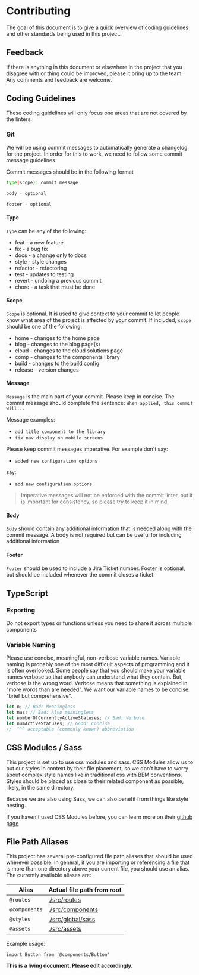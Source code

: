 # Contributing

The goal of this document is to give a quick overview of coding guidelines and other standards being used in this project.

## Feedback

If there is anything in this document or elsewhere in the project that you disagree with or thing could be improved, please it bring up to the team. Any comments and feedback are welcome.

## Coding Guidelines

These coding guidelines will only focus one areas that are not covered by the linters.

### Git

We will be using commit messages to automatically generate a changelog for the project. In order for this to work, we need to follow some commit message guidelines.

Commit messages should be in the following format

```bash
type(scope): commit message

body - optional

footer - optional
```

#### Type

`Type` can be any of the following:

- feat - a new feature
- fix - a bug fix
- docs - a change only to docs
- style - style changes
- refactor - refactoring
- test - updates to testing
- revert - undoing a previous commit
- chore - a task that must be done

#### Scope

`Scope` is optional. It is used to give context to your commit to let people know what area of the project is affected by your commit. If included, `scope` should be one of the following:

- home - changes to the home page
- blog - changes to the blog page(s)
- cloud - changes to the cloud solutions page
- comp - changes to the components library
- build - changes to the build config
- release - version changes

#### Message

`Message` is the main part of your commit. Please keep in concise. The commit message should complete the sentence: `When applied, this commit will...`

Message examples:

- `add title component to the library`
- `fix nav display on mobile screens`

Please keep commit messages imperative. For example don't say:

- `added new configuration options`

say:

- `add new configuration options`

> Imperative messages will not be enforced with the commit linter, but it is important for consistency, so please try to keep it in mind.

#### Body

`Body` should contain any additional information that is needed along with the commit message. A body is not required but can be useful for including additional information

#### Footer

`Footer` should be used to include a Jira Ticket number. Footer is optional, but should be included whenever the commit closes a ticket.

## TypeScript

### Exporting

Do not export types or functions unless you need to share it across multiple components

### Variable Naming

Please use concise, meaningful, non-verbose variable names. Variable naming is probably one of the most difficult aspects of programming and it is often overlooked. Some people say that you should make your variable names verbose so that anybody can understand what they contain. But, verbose is the wrong word. Verbose means that something is explained in "more words than are needed". We want our variable names to be concise: "brief but comprehensive".

```javascript
let n; // Bad: Meaningless
let nas; // Bad: Also meaningless
let numberOfCurrentlyActiveStatuses; // Bad: Verbose
let numActiveStatuses; // Good: Concise
//  ^^^ acceptable (commonly known) abbreviation
```

## CSS Modules / Sass

This project is set up to use css modules and sass. CSS Modules allow us to put our styles in context by their file placement, so we don't have to worry about complex style names like in traditional css with BEM conventions. Styles should be placed as close to their related component as possible, likely, in the same directory.

Because we are also using Sass, we can also benefit from things like style nesting.

If you haven't used CSS Modules before, you can learn more on their [github page](https://github.com/css-modules/css-modules)

## File Path Aliases

This project has several pre-configured file path aliases that should be used wherever possible. In general, if you are importing or referencing a file that is more than one directory above your current file, you should use an alias. The currently available aliases are:

| Alias         | Actual file path from root             |
| ------------- | -------------------------------------- |
| `@routes`     | [./src/routes](./src/routes)           |
| `@components` | [./src/components](./src/components)   |
| `@styles`     | [./src/global/sass](./src/global/sass) |
| `@assets`     | [./src/assets](./src/assets)           |

Example usage:

```
import Button from '@components/Button'
```

**This is a living document. Please edit accordingly.**
